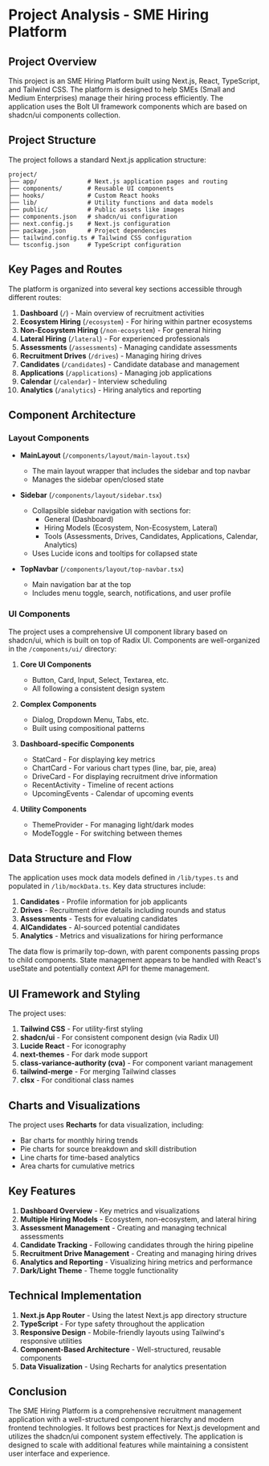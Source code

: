 # Project Analysis - SME Hiring Platform

## Project Overview

This project is an SME Hiring Platform built using Next.js, React, TypeScript, and Tailwind CSS. The platform is designed to help SMEs (Small and Medium Enterprises) manage their hiring process efficiently. The application uses the Bolt UI framework components which are based on shadcn/ui components collection.

## Project Structure

The project follows a standard Next.js application structure:

```
project/
├── app/              # Next.js application pages and routing
├── components/       # Reusable UI components
├── hooks/            # Custom React hooks
├── lib/              # Utility functions and data models
├── public/           # Public assets like images
├── components.json   # shadcn/ui configuration
├── next.config.js    # Next.js configuration
├── package.json      # Project dependencies
├── tailwind.config.ts # Tailwind CSS configuration
└── tsconfig.json     # TypeScript configuration
```

## Key Pages and Routes

The platform is organized into several key sections accessible through different routes:

1. **Dashboard** (`/`) - Main overview of recruitment activities
2. **Ecosystem Hiring** (`/ecosystem`) - For hiring within partner ecosystems
3. **Non-Ecosystem Hiring** (`/non-ecosystem`) - For general hiring
4. **Lateral Hiring** (`/lateral`) - For experienced professionals
5. **Assessments** (`/assessments`) - Managing candidate assessments
6. **Recruitment Drives** (`/drives`) - Managing hiring drives
7. **Candidates** (`/candidates`) - Candidate database and management
8. **Applications** (`/applications`) - Managing job applications
9. **Calendar** (`/calendar`) - Interview scheduling
10. **Analytics** (`/analytics`) - Hiring analytics and reporting

## Component Architecture

### Layout Components

- **MainLayout** (`/components/layout/main-layout.tsx`)
  - The main layout wrapper that includes the sidebar and top navbar
  - Manages the sidebar open/closed state

- **Sidebar** (`/components/layout/sidebar.tsx`)
  - Collapsible sidebar navigation with sections for:
    - General (Dashboard)
    - Hiring Models (Ecosystem, Non-Ecosystem, Lateral)
    - Tools (Assessments, Drives, Candidates, Applications, Calendar, Analytics)
  - Uses Lucide icons and tooltips for collapsed state

- **TopNavbar** (`/components/layout/top-navbar.tsx`)
  - Main navigation bar at the top
  - Includes menu toggle, search, notifications, and user profile

### UI Components

The project uses a comprehensive UI component library based on shadcn/ui, which is built on top of Radix UI. Components are well-organized in the `/components/ui/` directory:

1. **Core UI Components**
   - Button, Card, Input, Select, Textarea, etc.
   - All following a consistent design system

2. **Complex Components**
   - Dialog, Dropdown Menu, Tabs, etc.
   - Built using compositional patterns

3. **Dashboard-specific Components**
   - StatCard - For displaying key metrics
   - ChartCard - For various chart types (line, bar, pie, area)
   - DriveCard - For displaying recruitment drive information
   - RecentActivity - Timeline of recent actions
   - UpcomingEvents - Calendar of upcoming events

4. **Utility Components**
   - ThemeProvider - For managing light/dark modes
   - ModeToggle - For switching between themes

## Data Structure and Flow

The application uses mock data models defined in `/lib/types.ts` and populated in `/lib/mockData.ts`. Key data structures include:

1. **Candidates** - Profile information for job applicants
2. **Drives** - Recruitment drive details including rounds and status
3. **Assessments** - Tests for evaluating candidates
4. **AICandidates** - AI-sourced potential candidates
5. **Analytics** - Metrics and visualizations for hiring performance

The data flow is primarily top-down, with parent components passing props to child components. State management appears to be handled with React's useState and potentially context API for theme management.

## UI Framework and Styling

The project uses:

1. **Tailwind CSS** - For utility-first styling
2. **shadcn/ui** - For consistent component design (via Radix UI)
3. **Lucide React** - For iconography
4. **next-themes** - For dark mode support
5. **class-variance-authority (cva)** - For component variant management
6. **tailwind-merge** - For merging Tailwind classes
7. **clsx** - For conditional class names

## Charts and Visualizations

The project uses **Recharts** for data visualization, including:
- Bar charts for monthly hiring trends
- Pie charts for source breakdown and skill distribution
- Line charts for time-based analytics
- Area charts for cumulative metrics

## Key Features

1. **Dashboard Overview** - Key metrics and visualizations
2. **Multiple Hiring Models** - Ecosystem, non-ecosystem, and lateral hiring
3. **Assessment Management** - Creating and managing technical assessments
4. **Candidate Tracking** - Following candidates through the hiring pipeline
5. **Recruitment Drive Management** - Creating and managing hiring drives
6. **Analytics and Reporting** - Visualizing hiring metrics and performance
7. **Dark/Light Theme** - Theme toggle functionality

## Technical Implementation

1. **Next.js App Router** - Using the latest Next.js app directory structure
2. **TypeScript** - For type safety throughout the application
3. **Responsive Design** - Mobile-friendly layouts using Tailwind's responsive utilities
4. **Component-Based Architecture** - Well-structured, reusable components
5. **Data Visualization** - Using Recharts for analytics presentation

## Conclusion

The SME Hiring Platform is a comprehensive recruitment management application with a well-structured component hierarchy and modern frontend technologies. It follows best practices for Next.js development and utilizes the shadcn/ui component system effectively. The application is designed to scale with additional features while maintaining a consistent user interface and experience.